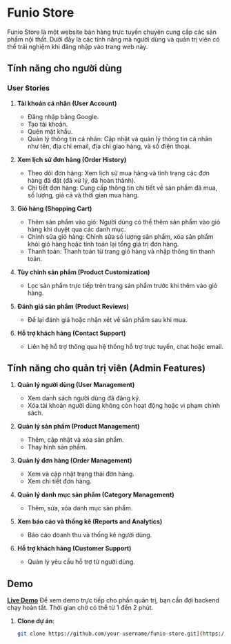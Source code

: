 # Funio Store

Funio Store là một website bán hàng trực tuyến chuyên cung cấp các sản phẩm nội thất. Dưới đây là các tính năng mà người dùng và quản trị viên có thể trải nghiệm khi đăng nhập vào trang web này.

## Tính năng cho người dùng

### User Stories

1. **Tài khoản cá nhân (User Account)**
   - Đăng nhập bằng Google.
   - Tạo tài khoản.
   - Quên mật khẩu.
   - Quản lý thông tin cá nhân: Cập nhật và quản lý thông tin cá nhân như tên, địa chỉ email, địa chỉ giao hàng, và số điện thoại.

2. **Xem lịch sử đơn hàng (Order History)**
   - Theo dõi đơn hàng: Xem lịch sử mua hàng và tình trạng các đơn hàng đã đặt (đã xử lý, đã hoàn thành).
   - Chi tiết đơn hàng: Cung cấp thông tin chi tiết về sản phẩm đã mua, số lượng, giá cả và thời gian mua hàng.

3. **Giỏ hàng (Shopping Cart)**
   - Thêm sản phẩm vào giỏ: Người dùng có thể thêm sản phẩm vào giỏ hàng khi duyệt qua các danh mục.
   - Chỉnh sửa giỏ hàng: Chỉnh sửa số lượng sản phẩm, xóa sản phẩm khỏi giỏ hàng hoặc tính toán lại tổng giá trị đơn hàng.
   - Thanh toán: Thanh toán từ trang giỏ hàng và nhập thông tin thanh toán.

4. **Tùy chỉnh sản phẩm (Product Customization)**
   - Lọc sản phẩm trực tiếp trên trang sản phẩm trước khi thêm vào giỏ hàng.

5. **Đánh giá sản phẩm (Product Reviews)**
   - Để lại đánh giá hoặc nhận xét về sản phẩm sau khi mua.

6. **Hỗ trợ khách hàng (Contact Support)**
   - Liên hệ hỗ trợ thông qua hệ thống hỗ trợ trực tuyến, chat hoặc email.

## Tính năng cho quản trị viên (Admin Features)

1. **Quản lý người dùng (User Management)**
   - Xem danh sách người dùng đã đăng ký.
   - Xóa tài khoản người dùng không còn hoạt động hoặc vi phạm chính sách.

2. **Quản lý sản phẩm (Product Management)**
   - Thêm, cập nhật và xóa sản phẩm.
   - Thay hình sản phẩm.

3. **Quản lý đơn hàng (Order Management)**
   - Xem và cập nhật trạng thái đơn hàng.
   - Xem chi tiết đơn hàng.

4. **Quản lý danh mục sản phẩm (Category Management)**
   - Thêm, sửa, xóa danh mục sản phẩm.

5. **Xem báo cáo và thống kê (Reports and Analytics)**
   - Báo cáo doanh thu và thống kê người dùng.

6. **Hỗ trợ khách hàng (Customer Support)**
   - Quản lý yêu cầu hỗ trợ từ người dùng.

## **Demo**
[**Live Demo**](https://funio.netlify.app)
Để xem demo trực tiếp cho phần quản trị, bạn cần đợi backend chạy hoàn tất. Thời gian chờ có thể từ 1 đến 2 phút.


1. **Clone dự án**:

   ```bash
   git clone https://github.com/your-username/funio-store.git](https://github.com/tranlehai266/online-shop-FE
